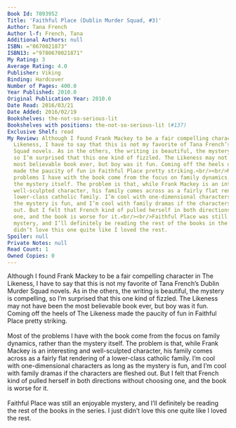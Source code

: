 ```yaml
---
Book Id: 7093952
Title: 'Faithful Place (Dublin Murder Squad, #3)'
Author: Tana French
Author l-f: French, Tana
Additional Authors: null
ISBN: ="0670021873"
ISBN13: ="9780670021871"
My Rating: 3
Average Rating: 4.0
Publisher: Viking
Binding: Hardcover
Number of Pages: 400.0
Year Published: 2010.0
Original Publication Year: 2010.0
Date Read: 2016/03/21
Date Added: 2016/02/19
Bookshelves: the-not-so-serious-lit
Bookshelves with positions: the-not-so-serious-lit (#137)
Exclusive Shelf: read
My Review: Although I found Frank Mackey to be a fair compelling character in The
  Likeness, I have to say that this is not my favorite of Tana French’s Dublin Murder
  Squad novels. As in the others, the writing is beautiful, the mystery is compelling,
  so I’m surprised that this one kind of fizzled. The Likeness may not have been the
  most believable book ever, but boy was it fun. Coming off the heels of The Likeness
  made the paucity of fun in Faithful Place pretty striking.<br/><br/>Most of the
  problems I have with the book come from the focus on family dynamics, rather than
  the mystery itself. The problem is that, while Frank Mackey is an interesting and
  well-sculpted character, his family comes across as a fairly flat rendering of a
  lower-class catholic family. I’m cool with one-dimensional characters as long as
  the mystery is fun, and I’m cool with family dramas if the characters are fleshed
  out. But I felt that French kind of pulled herself in both directions without choosing
  one, and the book is worse for it.<br/><br/>Faithful Place was still an enjoyable
  mystery, and I’ll definitely be reading the rest of the books in the series. I just
  didn’t love this one quite like I loved the rest.
Spoiler: null
Private Notes: null
Read Count: 1
Owned Copies: 0
---
```


Although I found Frank Mackey to be a fair compelling character in The Likeness, I have to say that this is not my favorite of Tana French’s Dublin Murder Squad novels. As in the others, the writing is beautiful, the mystery is compelling, so I’m surprised that this one kind of fizzled. The Likeness may not have been the most believable book ever, but boy was it fun. Coming off the heels of The Likeness made the paucity of fun in Faithful Place pretty striking.<br/><br/>Most of the problems I have with the book come from the focus on family dynamics, rather than the mystery itself. The problem is that, while Frank Mackey is an interesting and well-sculpted character, his family comes across as a fairly flat rendering of a lower-class catholic family. I’m cool with one-dimensional characters as long as the mystery is fun, and I’m cool with family dramas if the characters are fleshed out. But I felt that French kind of pulled herself in both directions without choosing one, and the book is worse for it.<br/><br/>Faithful Place was still an enjoyable mystery, and I’ll definitely be reading the rest of the books in the series. I just didn’t love this one quite like I loved the rest.